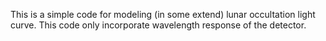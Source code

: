 This is a simple code for modeling (in some extend)  lunar occultation light curve. This code only incorporate wavelength response of the detector.
